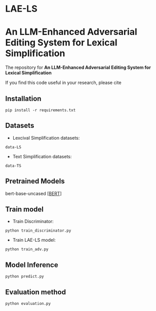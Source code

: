 # LAE-LS
# An LLM-Enhanced Adversarial Editing System for Lexical Simplification

The repository for **An LLM-Enhanced Adversarial Editing System for Lexical Simplification**

If you find this code useful in your research, please cite

## Installation
```
pip install -r requirements.txt
```

## Datasets
- Lexcival Simplification datasets: 
```
data-LS
```
- Text Simplification datasets: 
```
data-TS
```

## Pretrained Models
bert-base-uncased
[[BERT]]([https://huggingface.co/bert-base-chinese](https://huggingface.co/google-bert/bert-base-uncased))

## Train model
- Train Discriminator:
```
python train_discriminator.py
```
- Train LAE-LS model:
```
python train_adv.py
```

## Model Inference
```
python predict.py
```

## Evaluation method
```
python evaluation.py
```
